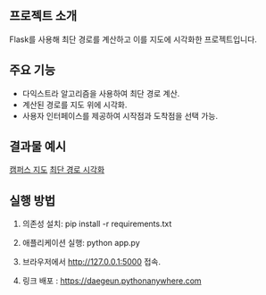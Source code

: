 ## 프로젝트 소개
Flask를 사용해 최단 경로를 계산하고 이를 지도에 시각화한 프로젝트입니다.

## 주요 기능
- 다익스트라 알고리즘을 사용하여 최단 경로 계산.
- 계산된 경로를 지도 위에 시각화.
- 사용자 인터페이스를 제공하여 시작점과 도착점을 선택 가능.

## 결과물 예시
[캠퍼스 지도](static/campus_map.png)
[최단 경로 시각화](static/shortest_path.png)

## 실행 방법
1. 의존성 설치:
   pip install -r requirements.txt

2. 애플리케이션 실행:
  python app.py

3. 브라우저에서 http://127.0.0.1:5000 접속.


4. 링크 배포 : https://daegeun.pythonanywhere.com
